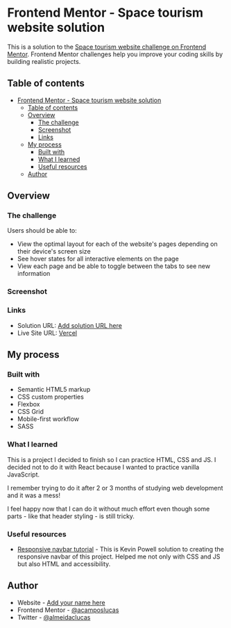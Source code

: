 # Frontend Mentor - Space tourism website solution

This is a solution to the [Space tourism website challenge on Frontend Mentor](https://www.frontendmentor.io/challenges/space-tourism-multipage-website-gRWj1URZ3). Frontend Mentor challenges help you improve your coding skills by building realistic projects.

## Table of contents

- [Frontend Mentor - Space tourism website solution](#frontend-mentor---space-tourism-website-solution)
  - [Table of contents](#table-of-contents)
  - [Overview](#overview)
    - [The challenge](#the-challenge)
    - [Screenshot](#screenshot)
    - [Links](#links)
  - [My process](#my-process)
    - [Built with](#built-with)
    - [What I learned](#what-i-learned)
    - [Useful resources](#useful-resources)
  - [Author](#author)

## Overview

### The challenge

Users should be able to:

- View the optimal layout for each of the website's pages depending on their device's screen size
- See hover states for all interactive elements on the page
- View each page and be able to toggle between the tabs to see new information

### Screenshot

### Links

- Solution URL: [Add solution URL here](https://your-solution-url.com)
- Live Site URL: [Vercel](https://space-tourism-website-main-self.vercel.app/)

## My process

### Built with

- Semantic HTML5 markup
- CSS custom properties
- Flexbox
- CSS Grid
- Mobile-first workflow
- SASS

### What I learned

This is a project I decided to finish so I can practice HTML, CSS and JS. I decided not to do it with React because I wanted to practice vanilla JavaScript.

I remember trying to do it after 2 or 3 months of studying web development and it was a mess!

I feel happy now that I can do it without much effort even though some parts - like that header styling - is still tricky.

### Useful resources

- [Responsive navbar tutorial](https://www.youtube.com/watch?v=HbBMp6yUXO0) - This is Kevin Powell solution to creating the responsive navbar of this project. Helped me not only with CSS and JS but also HTML and accessibility.

## Author

- Website - [Add your name here](https://www.your-site.com)
- Frontend Mentor - [@acamposlucas](https://www.frontendmentor.io/profile/acamposlucas)
- Twitter - [@almeidaclucas](https://www.twitter.com/almeidaclucas)
